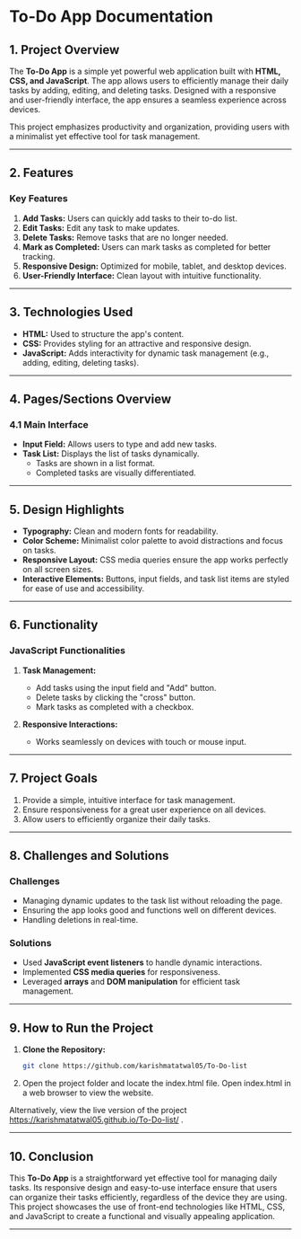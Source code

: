 # **To-Do App Documentation**

## **1. Project Overview**

The **To-Do App** is a simple yet powerful web application built with **HTML, CSS, and JavaScript**. The app allows users to efficiently manage their daily tasks by adding, editing, and deleting tasks. Designed with a responsive and user-friendly interface, the app ensures a seamless experience across devices.

This project emphasizes productivity and organization, providing users with a minimalist yet effective tool for task management.

---

## **2. Features**

### **Key Features**
1. **Add Tasks:** Users can quickly add tasks to their to-do list.
2. **Edit Tasks:** Edit any task to make updates.
3. **Delete Tasks:** Remove tasks that are no longer needed.
4. **Mark as Completed:** Users can mark tasks as completed for better tracking.
5. **Responsive Design:** Optimized for mobile, tablet, and desktop devices.
6. **User-Friendly Interface:** Clean layout with intuitive functionality.

---

## **3. Technologies Used**

- **HTML:** Used to structure the app's content.
- **CSS:** Provides styling for an attractive and responsive design.
- **JavaScript:** Adds interactivity for dynamic task management (e.g., adding, editing, deleting tasks).

---

## **4. Pages/Sections Overview**

### **4.1 Main Interface**
- **Input Field:** Allows users to type and add new tasks.
- **Task List:** Displays the list of tasks dynamically.
  - Tasks are shown in a list format.
  - Completed tasks are visually differentiated.
---

## **5. Design Highlights**

- **Typography:** Clean and modern fonts for readability.
- **Color Scheme:** Minimalist color palette to avoid distractions and focus on tasks.
- **Responsive Layout:** CSS media queries ensure the app works perfectly on all screen sizes.
- **Interactive Elements:** Buttons, input fields, and task list items are styled for ease of use and accessibility.

---

## **6. Functionality**

### **JavaScript Functionalities**
1. **Task Management:**
   - Add tasks using the input field and "Add" button.
   - Delete tasks by clicking the "cross" button.
   - Mark tasks as completed with a checkbox.
  
2. **Responsive Interactions:**
   - Works seamlessly on devices with touch or mouse input.

---

## **7. Project Goals**

1. Provide a simple, intuitive interface for task management.
2. Ensure responsiveness for a great user experience on all devices.
3. Allow users to efficiently organize their daily tasks.

---

## **8. Challenges and Solutions**

### **Challenges**
- Managing dynamic updates to the task list without reloading the page.
- Ensuring the app looks good and functions well on different devices.
- Handling deletions in real-time.

### **Solutions**
- Used **JavaScript event listeners** to handle dynamic interactions.
- Implemented **CSS media queries** for responsiveness.
- Leveraged **arrays** and **DOM manipulation** for efficient task management.

---

## **9. How to Run the Project**

1. **Clone the Repository:**
   ```bash
   git clone https://github.com/karishmatatwal05/To-Do-list
   ```
2. Open the project folder and locate the index.html file.
Open index.html in a web browser to view the website.

Alternatively, view the live version of the project https://karishmatatwal05.github.io/To-Do-list/ .

---

## **10. Conclusion**

This **To-Do App** is a straightforward yet effective tool for managing daily tasks. Its responsive design and easy-to-use interface ensure that users can organize their tasks efficiently, regardless of the device they are using. This project showcases the use of front-end technologies like HTML, CSS, and JavaScript to create a functional and visually appealing application.

---


